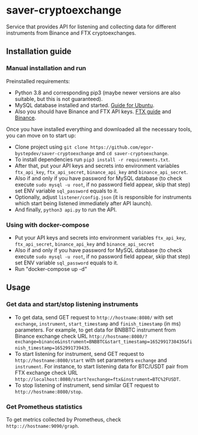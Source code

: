 # saver-cryptoexchange
Service that provides API for listening and collecting data for different instruments from Binance and FTX cryptoexchanges.

## Installation guide
  ### Manual installation and run
  Preinstalled requirements:
  - Python 3.8 and corresponding pip3 (maybe newer versions are also suitable, but this is not guaranteed).
  - MySQL database installed and started. [Guide for Ubuntu](https://phoenixnap.com/kb/install-mysql-ubuntu-20-04).
  - Also you should have Binance and FTX API keys. [FTX guide](https://goodcrypto.app/how-to-configure-ftx-api-keys-and-add-them-to-good-crypto/) and [Binance](https://coinmatics.zendesk.com/hc/en-us/articles/360015574417-How-to-create-an-API-key-on-Binance).
  
  Once you have installed everything and downloaded all the necessary tools, you can move on to start up:
  - Clone project using `git clone https://github.com/egor-bystepdev/saver-cryptoexchange` and `cd saver-cryptoexchange`.
  - To install dependencies run `pip3 install -r requirements.txt`.
  - After that, put your API keys and secrets into environment variables `ftx_api_key`, `ftx_api_secret`, `binance_api_key` and `binance_api_secret`.
  - Also if and only if you have password for MySQL database (to check execute `sudo mysql -u root`, if no password field appear, skip that step) set ENV variable `sql_password` equals to it.
  - Optionally, adjust `listener/config.json` (it is responsible for instruments which start being listened immediately after API launch).
  - And finally, `python3 api.py` to run the API.
  ### Using with docker-compose
  - Put your API keys and secrets into environment variables `ftx_api_key`, `ftx_api_secret`, `binance_api_key` and `binance_api_secret`
  - Also if and only if you have password for MySQL database (to check execute `sudo mysql -u root`, if no password field appear, skip that step) set ENV variable `sql_password` equals to it.
  - Run "docker-compose up -d"

## Usage
  ### Get data and start/stop listening instruments
  - To get data, send GET request to `http://hostname:8080/` with set `exchange`, `instrument`, `start_timestamp` and `finish_timestamp` (in ms) parameters. For example, to get data for BNBBTC instrument from Binance exchange check URL `http://hostname:8080/?exchange=binance&instrument=BNBBTC&start_timestamp=1652991738435&finish_timestamp=1652991739435`.
  - To start listening for instrument, send GET request to `http://hostname:8080/start` with set parameters `exchange` and `instrument`. For instance, to start listening data for BTC/USDT pair from FTX exchange check URL<br/> `http://localhost:8080/start?exchange=ftx&instrument=BTC%2FUSDT`.
  - To stop listening of instrument, send similar GET request to `http://hostname:8080/stop`.
  ### Get Prometheus statistics
  To get metrics collected by Prometheus, check `http:://hostname:9090/graph`.
